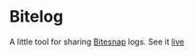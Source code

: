 # Bitelog

A little tool for sharing [Bitesnap](#https://getbitesnap.com/) logs. See it [live](#https://nezaj.github.io/web-bitelog/)
